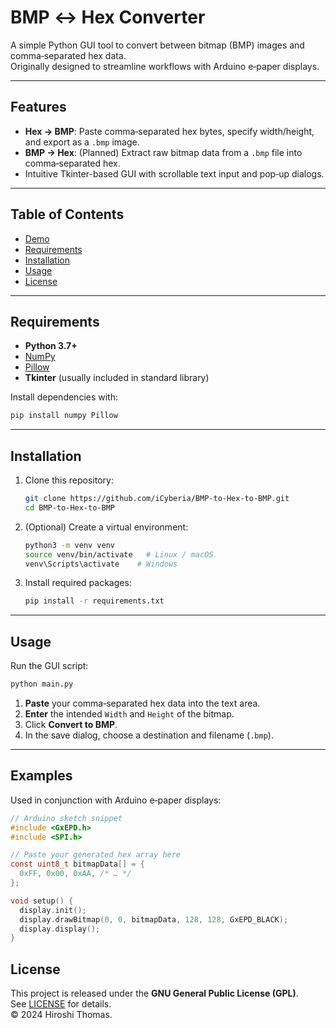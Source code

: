 # BMP ↔ Hex Converter

A simple Python GUI tool to convert between bitmap (BMP) images and comma‑separated hex data.  
Originally designed to streamline workflows with Arduino e‑paper displays.

---

## Features

- **Hex → BMP**: Paste comma‑separated hex bytes, specify width/height, and export as a `.bmp` image.  
- **BMP → Hex**: (Planned) Extract raw bitmap data from a `.bmp` file into comma‑separated hex.  
- Intuitive Tkinter-based GUI with scrollable text input and pop‑up dialogs.

---

## Table of Contents

- [Demo](#demo)  
- [Requirements](#requirements)  
- [Installation](#installation)  
- [Usage](#usage)  
- [License](#license)  

---

## Requirements

- **Python 3.7+**  
- [NumPy](https://pypi.org/project/numpy/)  
- [Pillow](https://pypi.org/project/Pillow/)  
- **Tkinter** (usually included in standard library)

Install dependencies with:

```bash
pip install numpy Pillow
```

---

## Installation

1. Clone this repository:

   ```bash
   git clone https://github.com/iCyberia/BMP-to-Hex-to-BMP.git
   cd BMP-to-Hex-to-BMP
   ```

2. (Optional) Create a virtual environment:

   ```bash
   python3 -m venv venv
   source venv/bin/activate   # Linux / macOS
   venv\Scripts\activate    # Windows
   ```

3. Install required packages:

   ```bash
   pip install -r requirements.txt
   ```

---

## Usage

Run the GUI script:

```bash
python main.py
```

1. **Paste** your comma‑separated hex data into the text area.  
2. **Enter** the intended `Width` and `Height` of the bitmap.  
3. Click **Convert to BMP**.  
4. In the save dialog, choose a destination and filename (`.bmp`).

---

## Examples

Used in conjunction with Arduino e‑paper displays:

```c
// Arduino sketch snippet
#include <GxEPD.h>
#include <SPI.h>

// Paste your generated hex array here
const uint8_t bitmapData[] = {
  0xFF, 0x00, 0xAA, /* … */ 
};

void setup() {
  display.init();
  display.drawBitmap(0, 0, bitmapData, 128, 128, GxEPD_BLACK);
  display.display();
}
```


## License

This project is released under the **GNU General Public License (GPL)**.  
See [LICENSE](LICENSE) for details.  
© 2024 Hiroshi Thomas.


